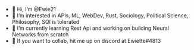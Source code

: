 - 👋 Hi, I’m @Ewie21
- 👀 I’m interested in APIs, ML, WebDev, Rust, Sociology, Political Science, Philosophy, SQl is tolerated
- 🌱 I’m currently learning Rest Api and working on building Neural Networks from scratch
- 💞️ If you want to collab, hit me up on discord at Ewiette#4813

<!---
Ewie21/Ewie21 is a ✨ special ✨ repository because its `README.md` (this file) appears on your GitHub profile.
You can click the Preview link to take a look at your changes.
--->
